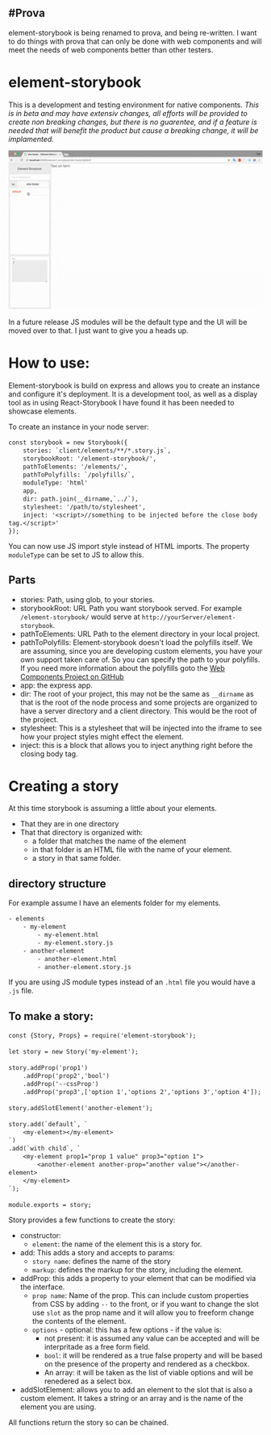 #Prova
------------------------
element-storybook is being renamed to prova, and being re-written. I want to do things with prova that can only be done with web components and will meet the needs of web components better than other testers.

# element-storybook
This is a development and testing environment for native components.
_This is in beta and may have extensiv changes, all efforts will be provided to create non breaking changes, but there is no guarentee, and if a feature is needed that will benefit the product but cause a breaking change, it will be implamented._

![Storybook screen](https://github.com/LuceStudio/element-storybook/blob/master/element-storybook.gif?raw=true)

In a future release JS modules will be the default type and the UI will be moved over to that. I just want to give you a heads up.

# How to use:
Element-storybook is build on express and allows you to create an instance and configure it's deployment. It is a development tool, as well as a display tool as in using React-Storybook I have found it has been needed to showcase elements.

To create an instance in your node server:
```
const storybook = new Storybook({
    stories: `client/elements/**/*.story.js`,
    storybookRoot: '/element-storybook/',
    pathToElements: '/elements/',
    pathToPolyfills: `/polyfills/`,
    moduleType: 'html'
    app,
    dir: path.join(__dirname,`../`),
    stylesheet: '/path/to/stylesheet',
    inject: '<script>//something to be injected before the close body tag.</script>'
});
```
You can now use JS import style instead of HTML imports. The property `moduleType` can be set to JS to allow this.

## Parts

- stories: Path, using glob, to your stories.
- storybookRoot: URL Path you want storybook served. For example `/element-storybook/` would serve at `http://yourServer/element-storybook`.
- pathToElements: URL Path to the element directory in your local project.
- pathToPolyfills: Element-storybook doesn't load the polyfills itself. We are assuming, since you are developing custom elements, you have your own support taken care of. So you can specify the path to your polyfills. If you need more information about the polyfills goto the [Web Components Project on GitHub](https://github.com/webcomponents/webcomponentsjs)
- app: the express app.
- dir: The root of your project, this may not be the same as `__dirname` as that is the root of the node process and some projects are organized to have a server directory and a client directory. This would be the root of the project.
- stylesheet: This is a stylesheet that will be injected into the iframe to see how your project styles might effect the element.
- inject: this is a block that allows you to inject anything right before the closing body tag.


# Creating a story
At this time storybook is assuming a little about your elements.

- That they are in one directory
- That that directory is organized with:
    - a folder that matches the name of the element
    - in that folder is an HTML file with the name of your element.
    - a story in that same folder.

## directory structure
For example assume I have an elements folder for my elements.
```
- elements
    - my-element
        - my-element.html
        - my-element.story.js
    - another-element
        - another-element.html
        - another-element.story.js
```

If you are using JS module types instead of an `.html` file you would have a `.js` file.

## To make a story:
```
const {Story, Props} = require('element-storybook');

let story = new Story('my-element');

story.addProp('prop1')
    .addProp('prop2','bool')
    .addProp('--cssProp')
    .addProp('prop3',['option 1','options 2','options 3','option 4']);

story.addSlotElement('another-element');

story.add(`default`, `
    <my-element></my-element>
`)
.add(`with child`, `
    <my-element prop1="prop 1 value" prop3="option 1">
        <another-element another-prop="another value"></another-element>
    </my-element>
`);

module.exports = story;
```

Story provides a few functions to create the story:

- constructor:
    - `element`: the name of the element this is a story for.
- add: This adds a story and accepts to params:
    - `story name`: defines the name of the story
    - `markup`: defines the markup for the story, including the element.
- addProp: this adds a property to your element that can be modified via the interface.
    - `prop name`: Name of the prop. This can include custom properties from CSS by adding `--` to the front, or if you want to change the slot use `slot` as the prop name and it will allow you to freeform change the contents of the element.
    - `options` - optional: this has a few options - if the value is:
        - not present: it is assumed any value can be accepted and will be interpritade as a free form field.
        - `bool`: it will be rendered as a true false property and will be based on the presence of the property and rendered as a checkbox.
        - An array: it will be taken as the list of viable options and will be renedered as a select box.
- addSlotElement: allows you to add an element to the slot that is also a custom element. It takes a string or an array and is the name of the element you are using.

All functions return the story so can be chained.
